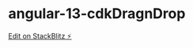 # angular-13-cdkDragnDrop

[Edit on StackBlitz ⚡️](https://stackblitz.com/edit/angular-13-dragndrop-multi-level)
